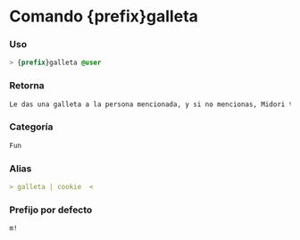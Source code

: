# Comando {prefix}galleta

### Uso
```css
> {prefix}galleta @user
```

### Retorna
```md
Le das una galleta a la persona mencionada, y si no mencionas, Midori te da una.
```

### Categoría
```md
Fun
```

### Alias
```md
> galleta | cookie  <
```

### Prefijo por defecto
```css
m!
```